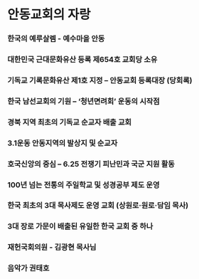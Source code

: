 # 안동교회의 자랑
### 한국의 예루살렘 - 예수마을 안동
### 대한민국 근대문화유산 등록 제654호 교회당 소유
### 기독교 기록문화유산 제1호 지정 – 안동교회 등록대장 (당회록)
### 한국 남선교회의 기원 – ‘청년면려회’ 운동의 시작점
### 경북 지역 최초의 기독교 순교자 배출 교회
### 3.1운동 안동지역의 발상지 및 순교자
### 호국신앙의 중심 – 6.25 전쟁기 피난민과 국군 지원 활동
### 100년 넘는 전통의 주일학교 및 성경공부 제도 운영
### 한국 최초의 3대 목사제도 운영 교회 (상원로·원로·담임 목사)
### 3대 장로 가문이 배출된 유일한 한국 교회 중 하나
### 재헌국회의원 - 김광현 목사님
### 음악가 권태호

